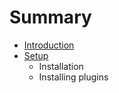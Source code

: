 # Summary

* [Introduction](README.md)
* [Setup](setup/README.md)
   * Installation
   * Installing plugins

